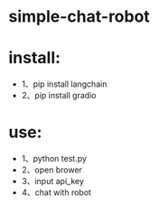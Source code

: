 # simple-chat-robot

# install:
* 1、pip install langchain
* 2、pip install gradio

# use:
* 1、python test.py
* 2、open brower
* 3、input api_key
* 4、chat with robot
